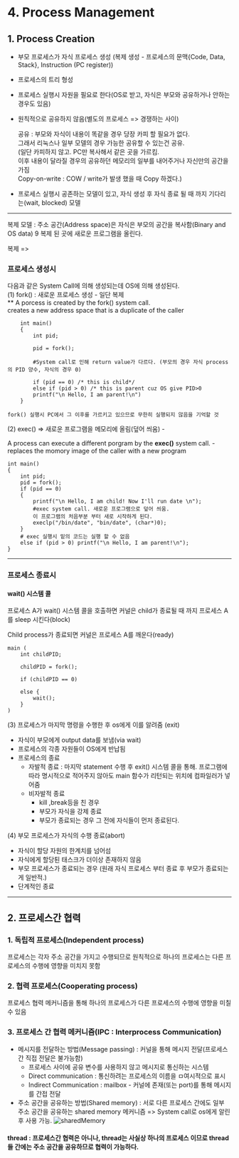 # 4. Process Management

## 1. Process Creation
* 부모 프로세스가 자식 프로세스 생성 (복제 생성 - 프로세스의 문맥{Code, Data, Stack}, Instruction (PC register))  
* 프로세스의 트리 형성
* 프로세스 실행시 자원을 필요로 한다(OS로 받고, 자식은 부모와 공유하거나 안하는 경우도 있음)
* 원칙적으로 공유하지 않음(별도의 프로세스 => 경쟁하는 사이)


    공유 : 부모와 자식이 내용이 똑같을 경우 당장 카피 할 필요가 없다.  
     그래서 리눅스나 일부 모델의 경우 가능한 공유할 수 있는건 공유.  
     (일단 카피하지 않고. PC만 복사해서 같은 곳을 가르킴.  
    이후 내용이 달라질 경우의 공유하던 메모리의 일부를 내어주거나 자신만의 공간을 가짐  
    Copy-on-write : COW / write가 발생 했을 때 Copy 하겠다.)  


* 프로세스 실행시 공존하는 모델이 있고, 자식 생성 후 자식 종료 될 때 까지 기다리는(wait, blocked) 모델

***
복제 모델 : 주소 공간(Address space)은 자식은 부모의 공간을 복사함(Binary and OS data)
9
복제 된 곳에 새로운 프로그램을 올린다.

복제 => 
### 프로세스 생성시
다음과 같은 System Call에 의해 생성되는데 OS에 의해 생성된다.  
(1) fork() : 새로운 프로세스 생성 - 일단 복제  
** A porcess is created by the fork() system call.  
creates a new address space that is a duplicate of the caller



        int main()
        {
            int pid;
            
            pid = fork();  

            #System call로 인해 return value가 다르다. (부모의 경우 자식 process의 PID 양수, 자식의 경우 0)

            if (pid == 0) /* this is child*/
            else if (pid > 0) /* this is parent cuz OS give PID>0
            printf("\n Hello, I am parent!\n")
        }

    fork() 실행시 PC에서 그 이후를 가르키고 있으므로 무한히 실행되지 않음을 기억할 것
(2) exec() => 새로운 프로그램을 메모리에 올림(덮어 씌움) -  

A process can execute a different porgram by the **exec()** system call. - replaces the momory image of the caller with a new program

    int main()
    {
        int pid;
        pid = fork();
        if (pid == 0)
        {
            printf("\n Hello, I am child! Now I'll run date \n"); 
            #exec system call. 새로운 프로그램으로 덮어 씌움.
            이 프로그램의 처음부분 부터 새로 시작하게 된다.
            execlp("/bin/date", "bin/date", (char*)0);
        } 
        # exec 실행시 밑의 코드는 실행 할 수 없음
        else if (pid > 0) printf("\n Hello, I am parent!\n");
    }
***
### 프로세스 종료시
#### wait() 시스템 콜
프로세스 A가 wait() 시스템 콜을 호출하면 커널은 child가 종료될 때 까지 프로세스 A를 sleep 시킨다(block)  

Child process가 종료되면 커널은 프로세스 A를 깨운다(ready)

    main (
        int childPID;

        childPID = fork();

        if (childPID == 0)

        else {
            wait();
        }
    )

(3) 프로세스가 마지막 명령을 수행한 후 os에게 이를 알려줌 (exit)
  *  자식이 부모에게 output data를 보냄(via wait)
  * 프로세스의 각종 자원들이 OS에게 반납됨
  * 프로세스의 종료
    * 자발적 종료 : 마지막 statement 수행 후 exit() 시스템 콜을 통해. 프로그램에 따라 명시적으로 적어주지 않아도 main 함수가 리턴되는 위치에 컴파일러가 넣어줌
    * 비자발적 종료
        * kill ,break등을 친 경우
        * 부모가 자식을 강제 종료
        * 부모가 종료되는 경우 그 전에 자식들이 먼저 종료된다.

(4) 부모 프로세스가 자식의 수행 종료(abort)
  * 자식이 할당 자원의 한계치를 넘어섬
  * 자식에게 할당퇸 태스크가 더이상 존재하지 않음
  * 부모 프로세스가 종료되는 경우
  (원래 자식 프로세스 부터 종료 후 부모가 종료되는게 일반적.)
  * 단계적인 종료
***
## 2. 프로세스간 협력

### 1. 독립적 프로세스(Independent process)  
 프로세스는 각자 주소 공간을 가지고 수행되므로 원칙적으로 하나의 프로세스는 다른 프로세스의 수행에 영향을 미치지 못함

### 2. 협력 프로세스(Cooperating process)  
프로세스 협력 메커니즘을 통해 하나의 프로세스가 다른 프로세스의 수행에 영향을 미칠 수 있음

### 3. 프로세스 간 협력 메커니즘(IPC : Interprocess Communication)
*  메시지를 전달하는 방법(Message passing) : 커널을 통해 메시지 전달(프로세스간 직접 전달은 불가능함)
    *   프로세스 사이에 공유 변수를 사용하지 않고 메시지로 통신하는 시스템
    *  Direct communication : 통신하려는 프로세스의 이름을 ㅁ여시적으로 표시
    *  Indirect Communication : mailbox - 커널에 존재(또는 port)를 통해 메시지를 간접 전달
* 주소 공간을 공유하는 방법(Shared memory) : 서로 다른 프로세스 간에도 일부 주소 공간을 공유하는 shared memory 메커니즘 => System call로 os에게 알린 후 사용 가능.
![sharedMemory](/img/shared_memory.png)

#### thread : 프로세스간 협력은 아니나, thread는 사실상 하나의 프로세스 이므로 thread들 간에는 주소 공간을 공유하므로 협력이 가능하다.